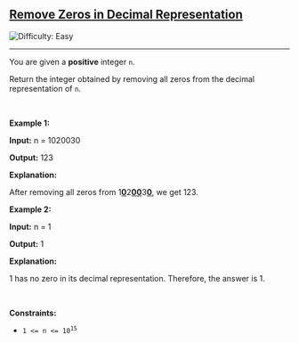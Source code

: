 <h2><a href="https://leetcode.com/problems/remove-zeros-in-decimal-representation">Remove Zeros in Decimal Representation</a></h2> <img src='https://img.shields.io/badge/Difficulty-Easy-brightgreen' alt='Difficulty: Easy' /><hr><p>You are given a <strong>positive</strong> integer <code>n</code>.</p>

<p>Return the integer obtained by removing all zeros from the decimal representation of <code>n</code>.</p>

<p>&nbsp;</p>
<p><strong class="example">Example 1:</strong></p>

<div class="example-block">
<p><strong>Input:</strong> <span class="example-io">n = 1020030</span></p>

<p><strong>Output:</strong> <span class="example-io">123</span></p>

<p><strong>Explanation:</strong></p>

<p>After removing all zeros from 1<strong><u>0</u></strong>2<strong><u>00</u></strong>3<strong><u>0</u></strong>, we get 123.</p>
</div>

<p><strong class="example">Example 2:</strong></p>

<div class="example-block">
<p><strong>Input:</strong> <span class="example-io">n = 1</span></p>

<p><strong>Output:</strong> <span class="example-io">1</span></p>

<p><strong>Explanation:</strong></p>

<p>1 has no zero in its decimal representation. Therefore, the answer is 1.</p>
</div>

<p>&nbsp;</p>
<p><strong>Constraints:</strong></p>

<ul>
	<li><code>1 &lt;= n &lt;= 10<sup>15</sup></code></li>
</ul>

